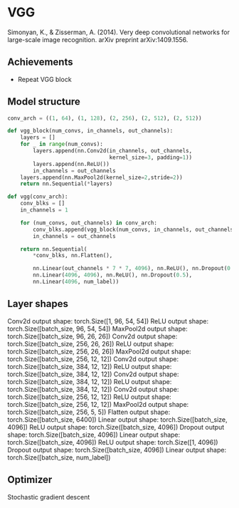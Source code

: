 # VGG
Simonyan, K., & Zisserman, A. (2014). Very deep convolutional networks for large-scale image recognition. arXiv preprint arXiv:1409.1556.

## Achievements
- Repeat VGG block

## Model structure
```python
conv_arch = ((1, 64), (1, 128), (2, 256), (2, 512), (2, 512))

def vgg_block(num_convs, in_channels, out_channels):
    layers = []
    for _ in range(num_convs):
        layers.append(nn.Conv2d(in_channels, out_channels,
                                kernel_size=3, padding=1))
        layers.append(nn.ReLU())
        in_channels = out_channels
    layers.append(nn.MaxPool2d(kernel_size=2,stride=2))
    return nn.Sequential(*layers)

def vgg(conv_arch):
    conv_blks = []
    in_channels = 1

    for (num_convs, out_channels) in conv_arch:
        conv_blks.append(vgg_block(num_convs, in_channels, out_channels))
        in_channels = out_channels

    return nn.Sequential(
        *conv_blks, nn.Flatten(),

        nn.Linear(out_channels * 7 * 7, 4096), nn.ReLU(), nn.Dropout(0.5),
        nn.Linear(4096, 4096), nn.ReLU(), nn.Dropout(0.5),
        nn.Linear(4096, num_label))
```
## Layer shapes
Conv2d output shape:         torch.Size([1, 96, 54, 54])
ReLU output shape:   torch.Size([batch_size, 96, 54, 54])
MaxPool2d output shape:      torch.Size([batch_size, 96, 26, 26])
Conv2d output shape:         torch.Size([batch_size, 256, 26, 26])
ReLU output shape:   torch.Size([batch_size, 256, 26, 26])
MaxPool2d output shape:      torch.Size([batch_size, 256, 12, 12])
Conv2d output shape:         torch.Size([batch_size, 384, 12, 12])
ReLU output shape:   torch.Size([batch_size, 384, 12, 12])
Conv2d output shape:         torch.Size([batch_size, 384, 12, 12])
ReLU output shape:   torch.Size([batch_size, 384, 12, 12])
Conv2d output shape:         torch.Size([batch_size, 256, 12, 12])
ReLU output shape:   torch.Size([batch_size, 256, 12, 12])
MaxPool2d output shape:      torch.Size([batch_size, 256, 5, 5])
Flatten output shape:        torch.Size([batch_size, 6400])
Linear output shape:         torch.Size([batch_size, 4096])
ReLU output shape:   torch.Size([batch_size, 4096])
Dropout output shape:        torch.Size([batch_size, 4096])
Linear output shape:         torch.Size([batch_size, 4096])
ReLU output shape:   torch.Size([1, 4096])
Dropout output shape:        torch.Size([batch_size, 4096])
Linear output shape:         torch.Size([batch_size, num_label])

## Optimizer
Stochastic gradient descent